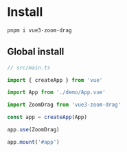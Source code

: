 # Install

```bash
pnpm i vue3-zoom-drag
```

## Global install

```ts
// src/main.ts

import { createApp } from 'vue'

import App from './demo/App.vue'

import ZoomDrag from 'vue3-zoom-drag'

const app = createApp(App)

app.use(ZoomDrag)

app.mount('#app')
```
